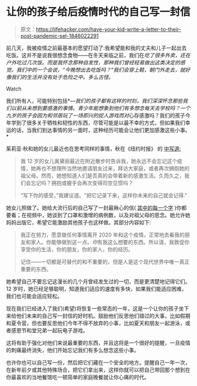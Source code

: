 # 让你的孩子给后疫情时代的自己写一封信

> 原文：<https://lifehacker.com/have-your-kid-write-a-letter-to-their-post-pandemic-sel-1846022291>

前几天，我被疫情之前最基本的愿望打动了:我希望能和我的丈夫和儿子一起出去吃饭。这并不是说我很想念食物——在冬天来临之前，我们在*吃了很多外卖，还在户外吃过几次饭。而是我怀念那种自发性，那种我们曾经轻易做出这类决定的感觉。我们中的一个会说，“今晚想出去吃饭吗？”我们会穿上鞋，朝门外走去，就好像我们的生活并没有处于危险之中。多么古怪。*

Watch

我们所有人，可能特别包括*—*我们的孩子都有这样的时刻，我们深深怀念那些我们以前从未想到要感激的事情。青少年能想象到他们有多想念每天去学校吗？一个九岁的孩子会因为和邻居玩了一场即兴的捉人游戏而对*心存感激吗？我们的孩子今年学到了很多关于牺牲和韧性的东西，尽管可能是以最不幸的方式，但如果我们幸运的话，当我们到达事情的另一面时，这种经历可能会让他们更加感激这些小事。*

茱莉亚·秋和她的女儿最近也在思考同样的事情，秋在《纽约时报》 的 [中写道:](https://www.nytimes.com/2020/12/30/well/family/new-years-letter.html)

> 我 12 岁的女儿奥黛丽最近在附近散步时告诉我，她永远不会忘记这个疫情，她再也不想理所当然地邀请朋友过来，拜访大家庭，或者再次拥抱她的祖父母。然而，她想知道人们是否真的会带着新的感激生活。久而久之，我们会忘记吗？拥抱或握手会再次变得司空见惯吗？
> 
> “写下你的感受，”我建议道。"把它记录下来，这样你未来的自己就会记得."

她女儿照做了。她给大流行后的自己写了一封最揪心的信( [其中的每一个字](https://www.nytimes.com/2020/12/30/well/family/new-years-letter.html) )你都要看；在视频中，她谈到了口罩和激增的病例数，以及对祖父母的思念。她允许她妈妈出版它，希望它能激励其他孩子也这样做。其部分内容如下:

> 我正在努力，愿意做任何事情离开 2020 年和这个疫情，正常地去看我的朋友和家人。你能够做到这一点。*你*有我这么想要的东西。所以请，我敦促你享受你的生活，你的朋友，你的家人，你的经历。
> 
> 记住——一切都是可替代的和不重要的，但是人是这个现代世界中唯一真正重要的东西。

她希望自己不要忘记这漫长的几个月曾经发生过的一切，而是更清楚地记得它们。12 岁时，她已经足够聪明，知道我们适应的速度有多快，如果我们能适应困难，我们也可能会适应轻松。

现在我们已经进入了我们(希望)将恢复一些常态的一年，这是一个让你的孩子坐下来给他们未来的自己写一封信的好时机。鼓励他们反思他们错过的大事，比如假期和夏令营，但也要反思他们今年不得不放弃的小事，比如夏天和朋友一起游泳，或者感恩节和堂兄弟一起玩电子游戏。

这将有助于强化对他们来说最重要的东西，并且这将是一个很好的提醒，一旦疫情的刺痛最终消失，他们开始忘记我们有多么想念这些小事。

也许你也可以自己写一份，然后把它们藏在一个安全的地方。提醒自己一年一次，在新年前夕或其他特殊场合，把它们拿出来，这样你就可以把自己带回那个想到在你最喜欢的当地餐馆吃一顿简单的家庭晚餐就让你心痛的时代。